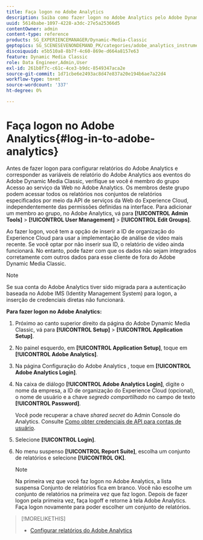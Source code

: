 ```yaml
---
title: Faça logon no Adobe Analytics
description: Saiba como fazer logon no Adobe Analytics pelo Adobe Dynamic Media Classic.
uuid: 5614babe-1097-4228-a3dc-27e5a25366d5
contentOwner: admin
content-type: reference
products: SG_EXPERIENCEMANAGER/Dynamic-Media-Classic
geptopics: SG_SCENESEVENONDEMAND_PK/categories/adobe_analytics_instrumentation_kit
discoiquuid: e5b510a8-8b7f-4c60-869e-d664a8157e63
feature: Dynamic Media Classic
role: Data Engineer,Admin,User
exl-id: 261b8f7c-c61c-4ce3-b9dc-8549347aca2e
source-git-commit: 1d71cbe6e2493ac8d47e837a20e194b6ae7a22d4
workflow-type: tm+mt
source-wordcount: '337'
ht-degree: 0%

---
```


# Faça logon no Adobe Analytics{#log-in-to-adobe-analytics}

Antes de fazer logon para configurar relatórios do Adobe Analytics e corresponder as variáveis de relatório do Adobe Analytics aos eventos do Adobe Dynamic Media Classic, verifique se você é membro do grupo Acesso ao serviço da Web no Adobe Analytics. Os membros deste grupo podem acessar todos os relatórios nos conjuntos de relatórios especificados por meio da API de serviços da Web do Experience Cloud, independentemente das permissões definidas na interface. Para adicionar um membro ao grupo, no Adobe Analytics, vá para **[!UICONTROL Admin Tools]** > **[!UICONTROL User Management]** > **[!UICONTROL Edit Groups]**.

Ao fazer logon, você tem a opção de inserir a ID de organização do Experience Cloud para usar a implementação de análise de vídeo mais recente. Se você optar por não inserir sua ID, o relatório de vídeo ainda funcionará. No entanto, pode fazer com que os dados não sejam integrados corretamente com outros dados para esse cliente de fora do Adobe Dynamic Media Classic.

>[!NOTE]
>
>Se sua conta do Adobe Analytics tiver sido migrada para a autenticação baseada no Adobe IMS (Identity Management System) para logon, a inserção de credenciais diretas não funcionará.

**Para fazer logon no Adobe Analytics:**

1. Próximo ao canto superior direito da página do Adobe Dynamic Media Classic, vá para **[!UICONTROL Setup]** > **[!UICONTROL Application Setup]**.
1. No painel esquerdo, em **[!UICONTROL Application Setup]**, toque em **[!UICONTROL Adobe Analytics]**.
1. Na página Configuração do Adobe Analytics , toque em **[!UICONTROL Adobe Analytics Login]**.
1. Na caixa de diálogo **[!UICONTROL Adobe Analytics Login]**, digite o nome da empresa, a ID de organização do Experience Cloud (opcional), o nome de usuário e a chave *segredo compartilhado* no campo de texto **[!UICONTROL Password]**.

   Você pode recuperar a chave *shared secret* do Admin Console do Analytics. Consulte [Como obter credenciais de API para contas de usuário](https://github.com/AdobeDocs/analytics-2.0-apis/blob/master/create-oauth-client.md).

1. Selecione **[!UICONTROL Login]**.
1. No menu suspenso **[!UICONTROL Report Suite]**, escolha um conjunto de relatórios e selecione **[!UICONTROL OK]**.

   >[!NOTE]
   >
   >Na primeira vez que você faz logon no Adobe Analytics, a lista suspensa Conjunto de relatórios fica em branco. Você não escolhe um conjunto de relatórios na primeira vez que faz logon. Depois de fazer logon pela primeira vez, faça logoff e retorne à tela Adobe Analytics. Faça logon novamente para poder escolher um conjunto de relatórios.

>[!MORELIKETHIS]
>
>* [Configurar relatórios do Adobe Analytics](configuring-analytics-reports.md#configuring_adobe_analytics_reports)

